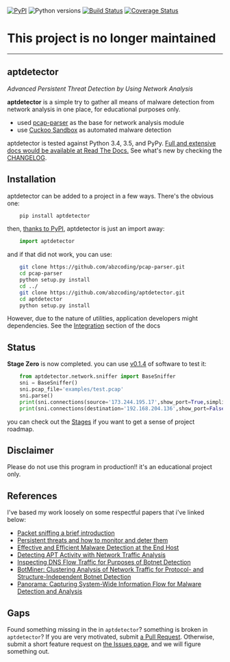 [![PyPI](https://img.shields.io/pypi/v/aptdetector.svg)](https://pypi.python.org/pypi/aptdetector) ![Python versions](https://img.shields.io/pypi/pyversions/aptdetector.svg) [![Build Status](https://travis-ci.org/abzcoding/aptdetector.svg?branch=master)](https://travis-ci.org/abzcoding/aptdetector) [![Coverage Status](https://coveralls.io/repos/github/abzcoding/aptdetector/badge.svg?branch=master)](https://coveralls.io/github/abzcoding/aptdetector?branch=master)

# This project is no longer maintained
---
## aptdetector

*Advanced Persistent Threat Detection by Using Network Analysis*

**aptdetector** is a simple try to gather all means of malware detection
from network analysis in one place, for educational purposes only.

* used [pcap-parser][pcap-parser] as the base for network analysis module
* use [Cuckoo Sandbox][Cuckoo] as automated malware detection

aptdetector is tested against Python 3.4, 3.5, and PyPy.
[Full and extensive docs would be available at Read The Docs.][rtd]
See what's new by checking the [CHANGELOG][changelog].

[rtd]: https://aptdetector.readthedocs.org/en/latest/
[changelog]: https://github.com/abzcoding/aptdetector/blob/master/CHANGELOG.md
[pcap-parser]: https://github.com/caoqianli/pcap-parser
[Cuckoo]: https://downloads.cuckoosandbox.org/docs/

## Installation

aptdetector can be added to a project in a few ways. There's the obvious one:
```sh
    pip install aptdetector
```

then, [thanks to PyPI][aptdetector_pypi], aptdetector is just an import away:

``` python
    import aptdetector
```

and if that did not work, you can use:
``` sh
    git clone https://github.com/abzcoding/pcap-parser.git
    cd pcap-parser
    python setup.py install
    cd ../
    git clone https://github.com/abzcoding/aptdetector.git
    cd aptdetector
    python setup.py install
```

However, due to the nature of utilities, application developers might
dependencies. See the [Integration][integration] section of the docs

[aptdetector_pypi]: https://pypi.python.org/pypi/aptdetector
[integration]: https://aptdetector.readthedocs.org/en/latest/architecture.html#integration

## Status

**Stage Zero** is now completed. you can use [v0.1.4](https://pypi.python.org/pypi/aptdetector/0.1.4) of software to test it:
``` python
    from aptdetector.network.sniffer import BaseSniffer
    sni = BaseSniffer()
    sni.pcap_file='examples/test.pcap'
    sni.parse()
    print(sni.connections(source='173.244.195.17',show_port=True,simplify=True))
    print(sni.connections(destination='192.168.204.136',show_port=False,simplify=True))
```
you can check out the [Stages](https://github.com/abzcoding/aptdetector/blob/master/STAGES.md) if you want to get a sense of project roadmap.

## Disclaimer

Please do not use this program in production!!
it's an educational project only.


## References

I've based my work loosely on some respectful papers
that i've linked below:

* [Packet sniffing a brief introduction][packetsniff]
* [Persistent threats and how to monitor and deter them][persistentthreat]
* [Effective and Efficient Malware Detection at the End Host][effectivemalware]
* [Detecting APT Activity with Network Traffic Analysis][detectingapt]
* [Inspecting DNS Flow Traffic for Purposes of Botnet Detection][inspectingdns]
* [BotMiner: Clustering Analysis of Network Traffic for Protocol- and Structure-Independent Botnet Detection][botminer]
* [Panorama: Capturing System-Wide Information Flow for Malware Detection and Analysis][panorama]

[packetsniff]: http://ieeexplore.ieee.org/xpl/login.jsp?tp=&amp;arnumber=1166620&amp;url=http%3A%2F%2Fieeexplore.ieee.org%2Fiel5%2F45%2F26303%2F01166620.pdf%3Farnumber%3D1166620
[persistentthreat]: http://www.sciencedirect.com/science/article/pii/S1353485811700861
[effectivemalware]: https://www.usenix.org/legacy/event/sec09/tech/full_papers/kolbitsch.pdf
[detectingapt]: http://www.trendmicro.com/cloud-content/us/pdfs/security-intelligence/white-papers/wp-detecting-apt-activity-with-network-traffic-analysis.pdf
[inspectingdns]: http://geant3.archive.geant.net/Media_Centre/Media_Library/Media%20Library/gn3_jra2_t4_M4_deliverable.pdf
[botminer]: http://usenix.org/legacy/event/sec08/tech/full_papers/gu/gu_html/index.html
[panorama]: http://dl.acm.org/citation.cfm?id=1315261

## Gaps

Found something missing in the in `aptdetector`? something is broken in `aptdetector`?
If you are very motivated, submit [a Pull Request][prs]. Otherwise,
submit a short feature request on [the Issues page][issues], and we will
figure something out.

[architecture]: https://aptdetector.readthedocs.org/en/latest/architecture.html
[issues]: https://github.com/abzcoding/aptdetector/issues
[prs]: https://github.com/abzcoding/aptdetector/pulls
